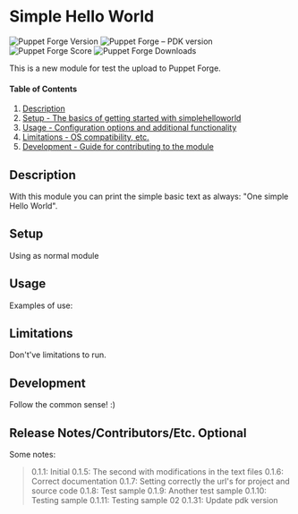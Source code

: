 # Simple Hello World

![Puppet Forge Version](https://img.shields.io/puppetforge/v/elserhumano/simplehelloworld.svg)
![Puppet Forge – PDK version](https://img.shields.io/puppetforge/pdk-version/elserhumano/simplehelloworld)
![Puppet Forge Score](https://img.shields.io/puppetforge/f/elserhumano/simplehelloworld.svg)
![Puppet Forge Downloads](http://img.shields.io/puppetforge/dt/elserhumano/simplehelloworld.svg)

This is a new module for test the upload to Puppet Forge.

#### Table of Contents

1. [Description](#description)
2. [Setup - The basics of getting started with simplehelloworld](#setup)
3. [Usage - Configuration options and additional functionality](#usage)
4. [Limitations - OS compatibility, etc.](#limitations)
5. [Development - Guide for contributing to the module](#development)

## Description

With this module you can print the simple basic text as always: "One simple Hello World".


## Setup

Using as normal module

## Usage

Examples of use: 


## Limitations

Don't've limitations to run.

## Development

Follow the common sense! :)

## Release Notes/Contributors/Etc. **Optional**

Some notes:

> 0.1.1: Initial
> 0.1.5: The second with modifications in the text files
> 0.1.6: Correct documentation
> 0.1.7: Setting correctly the url's for project and source code
> 0.1.8: Test sample
> 0.1.9: Another test sample
> 0.1.10: Testing sample
> 0.1.11: Testing sample 02
> 0.1.31: Update pdk version
